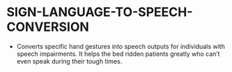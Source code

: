# SIGN-LANGUAGE-TO-SPEECH-CONVERSION
- Converts specific hand gestures into speech outputs for individuals with speech impairments. It helps the bed ridden patients greatly who can’t even speak during their tough times.
